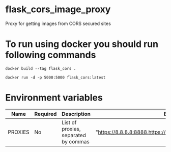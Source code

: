 # flask_cors_image_proxy
Proxy for getting images from CORS secured sites


# To run using docker you should run following commands

```commandline
docker build --tag flask_cors .  
```

```commandline
docker run -d -p 5000:5000 flask_cors:latest
```

# Environment variables

| Name        | Required | Description | Example |
| ----------- | ----------- |----------- |----------- |
| PROXIES     | No       | List of proxies, separated by commas | "https://8.8.8.8:8888,https://username:password@1.1.1.1:2222" |
